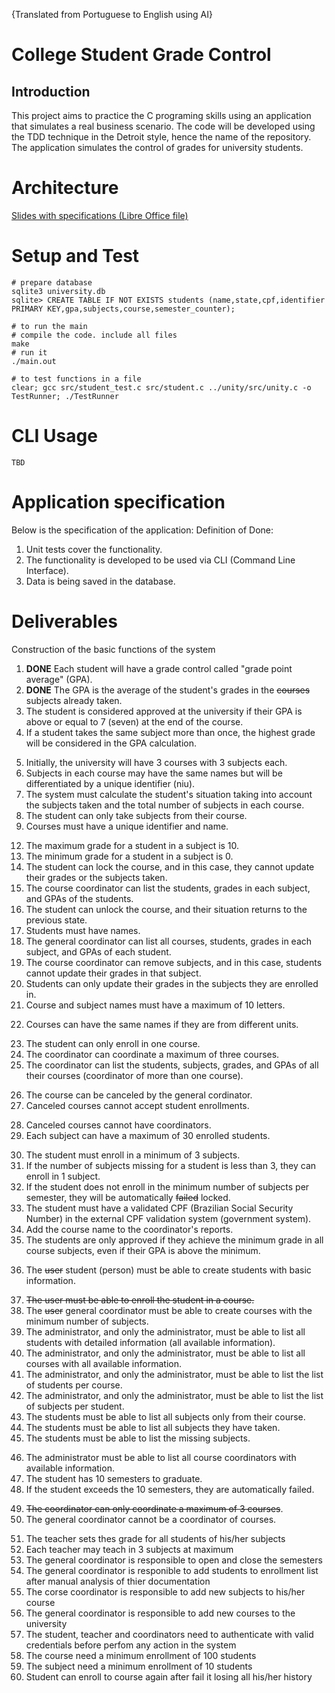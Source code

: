 {Translated from Portuguese to English using AI}
# College Student Grade Control
## Introduction
This project aims to practice the C programing skills using an application that simulates a real business scenario.
The code will be developed using the TDD technique in the Detroit style, hence the name of the repository.
The application simulates the control of grades for university students.

# Architecture
[Slides with specifications (Libre Office file)](https://github.com/douglasdcm/tdd_detroid/blob/architecture/architecture.odp)

# Setup and Test
```
# prepare database
sqlite3 university.db
sqlite> CREATE TABLE IF NOT EXISTS students (name,state,cpf,identifier PRIMARY KEY,gpa,subjects,course,semester_counter);

# to run the main
# compile the code. include all files
make
# run it
./main.out

# to test functions in a file
clear; gcc src/student_test.c src/student.c ../unity/src/unity.c -o TestRunner; ./TestRunner
```

# CLI Usage
```
TBD
```

# Application specification

Below is the specification of the application:
Definition of Done:
1. Unit tests cover the functionality.
2. The functionality is developed to be used via CLI (Command Line Interface).
3. Data is being saved in the database.
# Deliverables
Construction of the basic functions of the system
1. **DONE** Each student will have a grade control called "grade point average" (GPA).
2. **DONE** The GPA is the average of the student's grades in the ~~courses~~ subjects already taken.
3. The student is considered approved at the university if their GPA is above or equal to 7 (seven) at the end of the course.
4. If a student takes the same subject more than once, the highest grade will be considered in the GPA calculation.
<!-- Required setup to allow enrollments -->
5. Initially, the university will have 3 courses with 3 subjects each.
6. Subjects in each course may have the same names but will be differentiated by a unique identifier (niu).
7. The system must calculate the student's situation taking into account the subjects taken and the total number of subjects in each course.
8. The student can only take subjects from their course.
9. Courses must have a unique identifier and name.
<!-- 
Same as requirement 6
10. ~~Course~~ Subject names can be the same, but the unique identifier for each ~~course~~ subject must be different. -->
<!-- 
Same as requirement 6
11. A course cannot have two subjects with the same name, even if the niu is different. -->
12. The maximum grade for a student in a subject is 10.
13. The minimum grade for a student in a subject is 0.
14. The student can lock the course, and in this case, they cannot update their grades or the subjects taken.
15.  The course coordinator can list the students, grades in each subject, and GPAs of the students.
16. The student can unlock the course, and their situation returns to the previous state.
17. Students must have names.
18. The general coordinator can list all courses, students, grades in each subject, and GPAs of each student.
19. The course coordinator can remove subjects, and in this case, students cannot update their grades in that subject.
20. Students can only update their grades in the subjects they are enrolled in.
21. Course and subject names must have a maximum of 10 letters.
<!-- What are units? Not clear -->
22. Courses can have the same names if they are from different units.
<!-- The student can do it any time. Don't need to wait the next semester -->
23. The student can only enroll in one course.
24. The coordinator can coordinate a maximum of three courses.
25. The coordinator can list the students, subjects, grades, and GPAs of all their courses (coordinator of more than one course).
<!-- this requirement wasn't informing the actor. Figured out while making the diagrams of use cases -->
<!-- 26. The course can be canceled. -->
26. The course can be canceled by the general cordinator.
27. Canceled courses cannot accept student enrollments.
<!-- How o set coordinators? -->
28. Canceled courses cannot have coordinators.
29. Each subject can have a maximum of 30 enrolled students.
<!-- ... 3 subjects per semester -->
30. The student must enroll in a minimum of 3 subjects.
31. If the number of subjects missing for a student is less than 3, they can enroll in 1 subject.
32. If the student does not enroll in the minimum number of subjects per semester, they will be automatically ~~failed~~ locked.
33. The student must have a validated CPF (Brazilian Social Security Number) in the external CPF validation system (government system).
34. Add the course name to the coordinator's reports.
35. The students are only approved if they achieve the minimum grade in all course subjects, even if their GPA is above the minimum.
<!-- The user can create student with cpf and name. Considering DONE -->
36. The ~~user~~ student (person) must be able to create students with basic information.
<!-- The basic information is enough for enrollment -->
37. ~~The user must be able to enroll the student in a course.~~
38. The ~~user~~ general coordinator must be able to create courses with the minimum number of subjects.
39. The administrator, and only the administrator, must be able to list all students with detailed information (all available information).
40. The administrator, and only the administrator, must be able to list all courses with all available information.
41. The administrator, and only the administrator, must be able to list the list of students per course.
42. The administrator, and only the administrator, must be able to list the list of subjects per student.
43. The students must be able to list all subjects only from their course.
44. The students must be able to list all subjects they have taken.
45. The students must be able to list the missing subjects.
<!-- The course coordinator is not an entity yet. What are his/her properties? -->
46. The administrator must be able to list all course coordinators with available information.
47. The student has 10 semesters to graduate.
48. If the student exceeds the 10 semesters, they are automatically failed.
<!-- Duplicated with requirement 24 -->
49. ~~The coordinator can only coordinate a maximum of 3 courses~~.
50. The general coordinator cannot be a coordinator of courses.
<!-- # Features add after architecture analisys
These features were introduced after analysis in architecture and specifications. Some features does not make sense without them: -->
51. The teacher sets thes grade for all students of his/her subjects
52. Each teacher may teach in 3 subjects at maximum
53. The general coordinator is responsible to open and close the semesters
54. The general coordinator is responible to add students to enrollment list after manual analysis of thier documentation
55. The corse coordinator is responsible to add new subjects to his/her course
56. The general coordinator is responsible to add new courses to the university
57. The student, teacher and coordinators need to authenticate with valid credentials before perfom any action in the system
58. The course need a minimum enrollment of 100 students
59. The subject need a minimum enrollment of 10 students
60. Student can enroll to course again after fail it losing all his/her history
